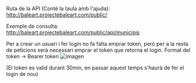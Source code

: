 Ruta de la API (Conté la taula amb l'ajuda):
http://baleart.projectebaleart.com/public/

Exemple de consulta: http://baleart.projectebaleart.com/public/api/municipis

Per a crear un usuari i fer login no fa falta emprar token, però per a la resta de peticions serà necessari emprar el token que retorna el login.
Format del token -> Bearer token
![imagen](https://user-images.githubusercontent.com/55986837/153614400-78034440-c406-4b25-bb9d-d34c3e1cd462.png)

(El token es valid durant 30min, en passar aquest temps s'haurà de fer el login de nou)
